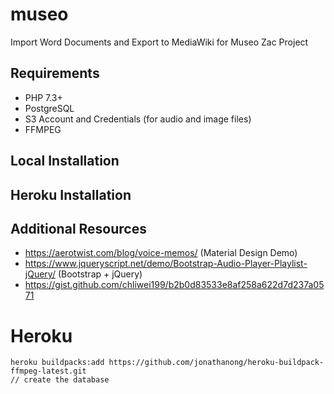 # museo
Import Word Documents and Export to MediaWiki for Museo Zac Project

## Requirements

* PHP 7.3+
* PostgreSQL
* S3 Account and Credentials (for audio and image files)
* FFMPEG

## Local Installation



## Heroku Installation

## Additional Resources

* https://aerotwist.com/blog/voice-memos/ (Material Design Demo)
* https://www.jqueryscript.net/demo/Bootstrap-Audio-Player-Playlist-jQuery/ (Bootstrap + jQuery)
* https://gist.github.com/chliwei199/b2b0d83533e8af258a622d7d237a0571

# Heroku

    heroku buildpacks:add https://github.com/jonathanong/heroku-buildpack-ffmpeg-latest.git
    // create the database
    
    
